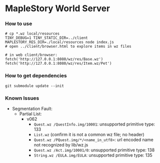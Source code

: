 # MapleStory World Server

### How to use

```
# cp *.wz local/resources
TINY_DEBUG=1 TINY_STATIC_DIR=../client MAPLESTORY_RES_DIR=./local/resources node index.js
# open ../client/browser.html to explore items in wz files
```

```
# in web client/browser:
fetch('http://127.0.0.1:8080/wz/res/Base.wz')
fetch('http://127.0.0.1:8080/wz/res/Item.wz/Pet')
```

### How to get dependencies

```
git submodule update --init
```

### Known Issues

- Segmentation Fault:
   - Partial List:
      - v062
         - `Quest.wz /QuestInfo.img/10001`: unsupported primitive type: 133
         - `List.wz` (confirm it is not a common wz file; no header)
         - `Quest.wz /PQuest.img/*/<name_in_utf8>`: url encoded name not recognized by lib/wz.js
         - `Quest.wz /Act.img/10001/0`: unsupported primitive type: 138
         - `String.wz /EULA.img/EULA`: unsupported primitive type: 135
